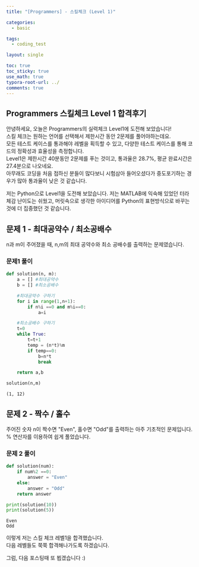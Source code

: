 ```yaml
---
title: "[Programmers] - 스킬체크 (Level 1)"

categories:
  - basic

tags:
  - coding_test

layout: single

toc: true
toc_sticky: true
use_math: true
typora-root-url: ../
comments: true
---
```


## Programmers 스킬체크 Level 1 합격후기

안녕하세요, 오늘은 Programmers의 실력체크 Level1에 도전해 보았습니다!  
스킬 체크는 원하는 언어를 선택해서 제한시간 동안 2문제를 풀어야하는데요.  
모든 테스트 케이스를 통과해야 레벨을 획득할 수 있고, 다양한 테스트 케이스를 통해 코드의 정확성과 효율성을 측정합니다.  
Level1은 제한시간 40분동안 2문제를 푸는 것이고, 통과율은 28.7%, 평균 완료시간은 27.4분으로 나오네요.   
아무래도 코딩을 처음 접하신 분들이 많다보니 시험삼아 들어오셨다가 중도포기하는 경우가 많아 통과율이 낮은 것 같습니다.  

저는 Python으로 Level1을 도전해 보았습니다. 저는 MATLAB에 익숙해 있었던 터라 체감 난이도는 쉬웠고, 머릿속으로 생각한 아이디어를 Python의 표현방식으로 바꾸는 것에 더 집중했던 것 같습니다.  


## 문제 1 - 최대공약수 / 최소공배수

n과 m이 주어졌을 때, n,m의 최대 공약수와 최소 공배수를 출력하는 문제였습니다.

### 문제1 풀이


```python
def solution(n, m):
    a = [] #최대공약수
    b = [] #최소공배수

    #최대공약수 구하기
    for i in range(1,n+1):
        if n%i ==0 and m%i==0:
            a=i

    #최소공배수 구하기
    t=0
    while True:
        t=t+1
        temp = (n*t)%m
        if temp==0:
            b=n*t
            break

    return a,b

solution(n,m)

```




    (1, 12)



## 문제 2 - 짝수 / 홀수
주어진 숫자 n이 짝수면 "Even", 홀수면 "Odd"를 출력하는 아주 기초적인 문제입니다.
% 연산자를 이용하여 쉽게 풀었습니다.

### 문제 2 풀이


```python
def solution(num):
    if num%2 ==0:    
        answer = "Even"
    else:
        answer = "Odd"
    return answer

print(solution(10))
print(solution(5))
```

    Even
    Odd


이렇게 저는 스킬 체크 레벨1을 합격했습니다.  
다음 레벨들도 쭉쭉 합격해나가도록 하겠습니다.

그럼, 다음 포스팅때 또 뵙겠습니다 :)
